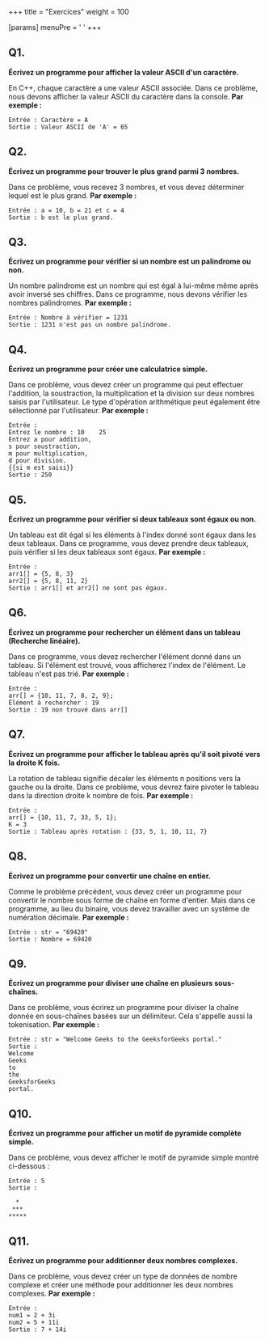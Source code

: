 +++
title = "Exercices"
weight = 100

[params]
  menuPre = '<i class="fa-solid fa-dumbbell"></i> '
+++


## Q1.
**Écrivez un programme pour afficher la valeur ASCII d'un caractère.**

En C++, chaque caractère a une valeur ASCII associée. Dans ce problème, nous devons afficher la valeur ASCII du caractère dans la console.
**Par exemple :**
```
Entrée : Caractère = A
Sortie : Valeur ASCII de 'A' = 65
```

## Q2.
**Écrivez un programme pour trouver le plus grand parmi 3 nombres.**

Dans ce problème, vous recevez 3 nombres, et vous devez déterminer lequel est le plus grand.
**Par exemple :**
```
Entrée : a = 10, b = 21 et c = 4
Sortie : b est le plus grand.
```

## Q3.
**Écrivez un programme pour vérifier si un nombre est un palindrome ou non.**

Un nombre palindrome est un nombre qui est égal à lui-même même après avoir inversé ses chiffres. Dans ce programme, nous devons vérifier les nombres palindromes.
**Par exemple :**
```
Entrée : Nombre à vérifier = 1231
Sortie : 1231 n'est pas un nombre palindrome.
```

## Q4.
**Écrivez un programme pour créer une calculatrice simple.**

Dans ce problème, vous devez créer un programme qui peut effectuer l'addition, la soustraction, la multiplication et la division sur deux nombres saisis par l'utilisateur. Le type d'opération arithmétique peut également être sélectionné par l'utilisateur.
**Par exemple :**
```
Entrée : 
Entrez le nombre : 10    25 
Entrez a pour addition, 
s pour soustraction, 
m pour multiplication, 
d pour division.
{{si m est saisi}}
Sortie : 250
```

## Q5.
**Écrivez un programme pour vérifier si deux tableaux sont égaux ou non.**

Un tableau est dit égal si les éléments à l'index donné sont égaux dans les deux tableaux. Dans ce programme, vous devez prendre deux tableaux, puis vérifier si les deux tableaux sont égaux.
**Par exemple :**
```
Entrée :
arr1[] = {5, 8, 3} 
arr2[] = {5, 8, 11, 2}
Sortie : arr1[] et arr2[] ne sont pas égaux.
```

## Q6.
**Écrivez un programme pour rechercher un élément dans un tableau 
(Recherche linéaire).**

Dans ce programme, vous devez rechercher l'élément donné dans un tableau. Si l'élément est trouvé, vous afficherez l'index de l'élément. Le tableau n'est pas trié.
**Par exemple :**
```
Entrée :
arr[] = {10, 11, 7, 8, 2, 9};
Élément à rechercher : 19
Sortie : 19 non trouvé dans arr[]
```

## Q7.

**Écrivez un programme pour afficher le tableau après qu'il soit pivoté 
vers la droite K fois.**

La rotation de tableau signifie décaler les éléments n positions vers la gauche ou la droite. Dans ce problème, vous devrez faire pivoter le tableau dans la direction droite k nombre de fois.
**Par exemple :**
```
Entrée :
arr[] = {10, 11, 7, 33, 5, 1};
K = 3
Sortie : Tableau après rotation : {33, 5, 1, 10, 11, 7}
```

## Q8.
**Écrivez un programme pour convertir une chaîne en entier.**

Comme le problème précédent, vous devez créer un programme pour convertir le nombre sous forme de chaîne en forme d'entier. Mais dans ce programme, au lieu du binaire, vous devez travailler avec un système de numération décimale.
**Par exemple :**
```
Entrée : str = "69420"
Sortie : Nombre = 69420
```

## Q9.
**Écrivez un programme pour diviser une chaîne en plusieurs sous-chaînes.**

Dans ce problème, vous écrirez un programme pour diviser la chaîne donnée en sous-chaînes basées sur un délimiteur. Cela s'appelle aussi la tokenisation.
**Par exemple :**
```
Entrée : str = "Welcome Geeks to the GeeksforGeeks portal."
Sortie : 
Welcome
Geeks
to
the
GeeksforGeeks
portal.
```

## Q10.
**Écrivez un programme pour afficher un motif de pyramide complète simple.**

Dans ce problème, vous devez afficher le motif de pyramide simple montré ci-dessous :
```
Entrée : 5
Sortie :

  *
 ***
***** 
```

## Q11.
**Écrivez un programme pour additionner deux nombres complexes.**

Dans ce problème, vous devez créer un type de données de nombre complexe et créer une méthode pour additionner les deux nombres complexes.
**Par exemple :**
```
Entrée :
num1 = 2 + 3i
num2 = 5 + 11i
Sortie : 7 + 14i
```
